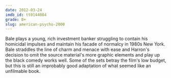 ```yaml
---
date: 2012-03-24
imdb_id: tt0144084
grade: B+
slug: american-psycho-2000
---
```


Bale plays a young, rich investment banker struggling to contain his homicidal impulses and maintain his facade of normalcy in 1980s New York. Bale straddles the line of charm and menace with ease and Harron's decision to omit the source material's more graphic elements and play up the black comedy works well. Some of the sets betray the film's low budget, but this is still an improbably good adaptation of what seemed like an unfilmable book.
